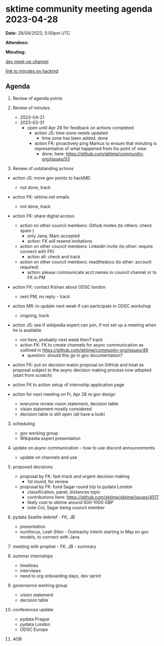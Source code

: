 # sktime community meeting agenda 2023-04-28

**Date:** 
28/04/2023, 5:00pm UTC

**Attendees:**

**Minuting:** 

[dev meet-up channel](https://discord.com/channels/723500657255907408/875422707523682335)

[link to minutes on hackmd](https://hackmd.io/GQJy87zYQH2wljr5pQv4Jg)

## Agenda

1. Review of agenda points

2. Review of minutes
   * 2023-04-21
   * 2023-03-31
       * open until Apr 28 for feedback on actions completed
            * action JS: time-zone needs updated
                * time zone has been added, done
            * action FK: proactively ping Markus to ensure that minuting is representative of what happened from his point of view
                * done, here: https://github.com/sktime/community-org/issues/53


3. Review of outstanding actions
  * action JS: move gov points to hackMD
     * not done, track
  * action FK: sktime.net emails
     * not done, track
  * action FK: share digital access
    * action on other council members: Github invites (to others: check spam )
        * only Jana, Marc accepted
        * action: FK will resend invitations
    * action on other council members: Linkedin invite (to other: require connect with FK)
        * action all: check and track
    * action on other council members: readthedocs (to other: account required) 
        * action: please communicate acct names in council channel or to FK in PM
  * action FK: contact Kishan about ODSC london
      * sent PM, no reply - track
  * action MR: to update next week if can participate in ODSC workshop
      * ongoing, track
  * action JS: see if wikipedia expert can join, if not set up a meeting when he is available
      * not here, probably next week then? track
      * action FK: FK to create channels for async communication as outlined in https://github.com/sktime/community-org/issues/49
          * question: should this go in gov documentation?

  * action FK: put on decision makin proposal on GitHub and treat as proposal subject to the async decision making process now adopted (start from scratch)
  * action FK to action setup of internship application page
  * action for next meeting on Fr, Apr 28 re gov design
      * everyone review vision statement, decision table
      * vision statement mostly considered
      * decision table is still open (all have a look)

3. scheduling
    * gov working group
    * Wikipedia expert presentation

4. update on async communication - how to use discord announcements
    * update on channels and use

5. proposed decisions
    * proposal by FK: fast-track and urgent decision making
        * 1st round, for review
    * proposal by FK: fund Sagar round trip to pydata London
        * classification, panel, distances topic
        * contributions here: https://github.com/sktime/sktime/issues/4517
        * likely cost to sktime around 600-1000 GBP
        * note CoI, Sagar being council member


6. pydata Seattle debrief - FK, JB
    * presentation
    * numfocus, Leah Silen - Outreachy interin starting in May on gov models, to connect with Jana

7. meeting with prophet - FK, JB - summary

8. summer internships
    * timelines
    * interviews
    * need to org onboarding days, dev sprint

9. governance working group
    * vision statement
    * decision table

10. conferences update
    * pydata Prague
    * pydata London
    * ODSC Europe

11. AOB
